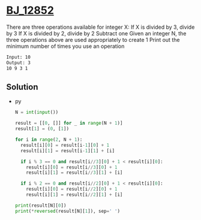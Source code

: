 # [BJ_12852](https://acmicpc.net/problem/12852)

There are three operations available for integer X:
  If X is divided by 3, divide by 3
  If X is divided by 2, divide by 2
  Subtract one
Given an integer N, the three operations above are used appropriately to create 1
Print out the minimum number of times you use an operation

```txt
Input: 10
Output: 3
10 9 3 1
```

## Solution

* py

  ```py
  N = int(input())

  result = [[0, []] for _ in range(N + 1)]
  result[1] = (0, [1])

  for i in range(2, N + 1):
    result[i][0] = result[i-1][0] + 1
    result[i][1] = result[i-1][1] + [i]

    if i % 3 == 0 and result[i//3][0] + 1 < result[i][0]:
      result[i][0] = result[i//3][0] + 1
      result[i][1] = result[i//3][1] + [i]

    if i % 2 == 0 and result[i//2][0] + 1 < result[i][0]:
      result[i][0] = result[i//2][0] + 1
      result[i][1] = result[i//2][1] + [i]

  print(result[N][0])
  print(*reversed(result[N][1]), sep=' ')
  ```
